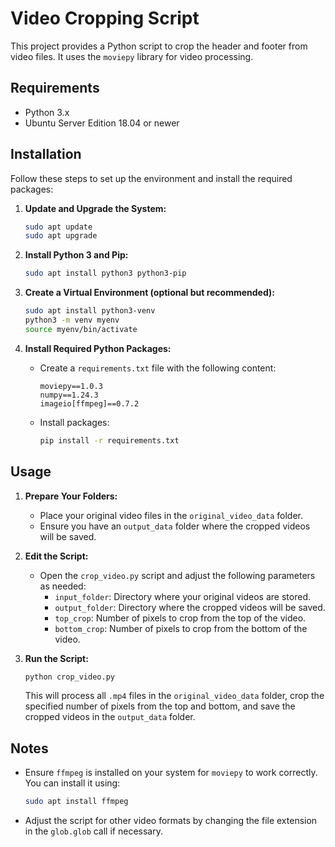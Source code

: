 # Video Cropping Script

This project provides a Python script to crop the header and footer from video files. It uses the `moviepy` library for video processing.

## Requirements

- Python 3.x
- Ubuntu Server Edition 18.04 or newer

## Installation

Follow these steps to set up the environment and install the required packages:

1. **Update and Upgrade the System:**
   ```bash
   sudo apt update
   sudo apt upgrade
   ```

2. **Install Python 3 and Pip:**
   ```bash
   sudo apt install python3 python3-pip
   ```

3. **Create a Virtual Environment (optional but recommended):**
   ```bash
   sudo apt install python3-venv
   python3 -m venv myenv
   source myenv/bin/activate
   ```

4. **Install Required Python Packages:**
   - Create a `requirements.txt` file with the following content:
     ```text
     moviepy==1.0.3
     numpy==1.24.3
     imageio[ffmpeg]==0.7.2
     ```
   - Install packages:
     ```bash
     pip install -r requirements.txt
     ```

## Usage

1. **Prepare Your Folders:**
   - Place your original video files in the `original_video_data` folder.
   - Ensure you have an `output_data` folder where the cropped videos will be saved.

2. **Edit the Script:**
   - Open the `crop_video.py` script and adjust the following parameters as needed:
     - `input_folder`: Directory where your original videos are stored.
     - `output_folder`: Directory where the cropped videos will be saved.
     - `top_crop`: Number of pixels to crop from the top of the video.
     - `bottom_crop`: Number of pixels to crop from the bottom of the video.

3. **Run the Script:**
   ```bash
   python crop_video.py
   ```

   This will process all `.mp4` files in the `original_video_data` folder, crop the specified number of pixels from the top and bottom, and save the cropped videos in the `output_data` folder.

## Notes

- Ensure `ffmpeg` is installed on your system for `moviepy` to work correctly. You can install it using:
  ```bash
  sudo apt install ffmpeg
  ```
- Adjust the script for other video formats by changing the file extension in the `glob.glob` call if necessary.